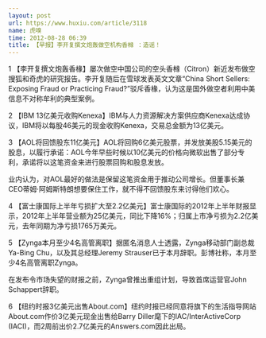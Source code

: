 ```yaml
---
layout: post
url: https://www.huxiu.com/article/3118
name: 虎嗅
time: 2012-08-28 06:39
title: 【早报】李开复撰文炮轰做空机构香橼 ：造谣！
---
```

1 【李开复撰文炮轰香椽】屡次做空中国公司的空头香橼（Citron）新近发布做空搜狐和奇虎的研究报告。李开复随后在雪球发表英文文章“China Short Sellers: Exposing Fraud or Practicing Fraud?”驳斥香椽，认为这是国外做空者利用中美信息不对称牟利的典型案例。

2 【IBM 13亿美元收购Kenexa】IBM与人力资源解决方案供应商Kenexa达成协议，IBM将以每股46美元的现金收购Kenexa，交易总金额为13亿美元。

3 【AOL将回馈股东11亿美元】AOL将回购6亿美元股票，并发放美股5.15美元的股息，以履行承诺：AOL今年早些时候以10亿美元的价格向微软出售了部分专利，承诺将以这笔资金来进行股票回购和股息发放。

业内认为，对AOL最好的做法是保留这笔资金用于推动公司增长。但董事长兼CEO蒂姆·阿姆斯特朗想要保住工作，就不得不回馈股东来讨得他们欢心。

4 【富士康国际上半年亏损扩大至2.2亿美元】富士康国际的2012年上半年财报显示，2012年上半年营业额为25亿美元，同比下降16%；归属上市净亏损为2.2亿美元，去年同期为净亏损1765万美元。

5 【Zynga本月至少4名高管离职】据匿名消息人士透露，Zynga移动部门副总裁Ya-Bing Chu，以及其总经理Jeremy Strauser已于本月辞职。彭博社称，本月至少4名高管离职Zynga。

在发布令市场失望的财报之前，Zynga曾推出重组计划，导致首席运营官John Schappert辞职。

6 【纽约时报3亿美元出售About.com】纽约时报已经同意将旗下的生活指导网站About.com作价3亿美元现金出售给Barry Diller麾下的IAC/InterActiveCorp (IACI)，而2周前出价2.7亿美元的Answers.com因此出局。

